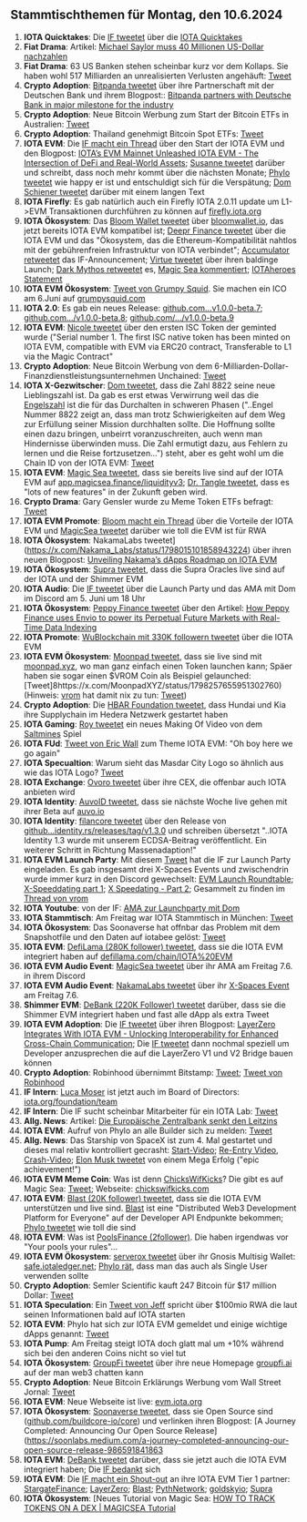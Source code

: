 ## Stammtischthemen für Montag, den 10.6.2024

1. **IOTA Quicktakes**: Die [IF tweetet](https://x.com/iota/status/1797553863689482388) über die [IOTA Quicktakes](https://x.com/iota/status/1797553863689482388)
2. **Fiat Drama**: Artikel: [Michael Saylor muss 40 Millionen US-Dollar nachzahlen](https://www.btc-echo.de/schlagzeilen/michael-saylor-muss-40-millionen-us-dollar-nachzahlen-185819/)
3. **Fiat Drama**: 63 US Banken stehen scheinbar kurz vor dem Kollaps. Sie haben wohl 517 Milliarden an unrealisierten Verlusten angehäuft: [Tweet](https://x.com/burrytracker/status/1797783327631364185)
4. **Crypto Adoption**: [Bitpanda tweetet](https://x.com/Bitpanda_global/status/1797890650806853752) über ihre Partnerschaft mit der Deutschen Bank und ihrem Blogpost:: [Bitpanda partners with Deutsche Bank in major milestone for the industry](https://blog.bitpanda.com/en/bitpanda-partners-deutsche-bank-major-milestone-industry)
5. **Crypto Adoption**: Neue Bitcoin Werbung zum Start der Bitcoin ETFs in Australien: [Tweet](https://x.com/blocktrainer/status/1797751898969129164)
6. **Crypto Adoption**: Thailand genehmigt Bitcoin Spot ETFs: [Tweet](https://x.com/BitcoinMagazine/status/1797926469509038476)
7. **IOTA EVM**: Die [IF macht ein Thread](https://x.com/iota/status/1797984324119101845) über den Start der IOTA EVM und den Blogpost: [IOTA’s EVM Mainnet Unleashed IOTA EVM - The Intersection of DeFi and Real-World Assets](https://blog.iota.org/iotas-evm-mainnet-launch/); [Susanne tweetet](https://x.com/SusanneKrone/status/1797987363987288374) darüber und schreibt, dass noch mehr kommt über die nächsten Monate; [Phylo tweetet](https://x.com/PhyloIota/status/1797996682329936230) wie happy er ist und entschuldigt sich für die Verspätung; [Dom Schiener tweetet](https://x.com/DomSchiener/status/1798003064265216185) darüber mit einem langen Text
8. **IOTA Firefly**: Es gab natürlich auch ein Firefly IOTA 2.0.11 update um L1->EVM Transaktionen durchführen zu können auf [firefly.iota.org](https://firefly.iota.org/)
9. **IOTA Ökosystem**: Das [Bloom Wallet tweetet](https://x.com/bloomwalletio/status/1797985291720094095) über [bloomwallet.io](https://bloomwallet.io/), das jetzt bereits IOTA EVM kompatibel ist; [Deepr Finance tweetet](https://x.com/DeeprFinance/status/1797986736355541208) über die IOTA EVM und das "Ökosystem, das die Ethereum-Kompatibilität nahtlos mit der gebührenfreien Infrastruktur von IOTA verbindet"; [Accumulator retweetet](https://x.com/ACCU_DeFi/status/1797987452755534290) das IF-Announcement; [Virtue tweetet](https://x.com/Virtue_Money/status/1797993210771341690) über ihren baldinge Launch; [Dark Mythos retweetet](https://x.com/DarkMythosIOTA/status/1797986810712264723) es, [Magic Sea kommentiert](https://x.com/MagicSeaDEX/status/1797992632351953220); [IOTAheroes Statement](https://x.com/IotaHeroes/status/1798278028331733180)
10. **IOTA EVM Ökosystem**:  [Tweet von Grumpy Squid](https://x.com/Grumpy__Squid/status/1797994002723274856). Sie machen ein ICO am 6.Juni auf [grumpysquid.com](grumpysquid.com)
11. **IOTA 2.0**: Es gab ein neues Release: [github.com...v1.0.0-beta.7](https://github.com/iotaledger/iota-core/releases/tag/v1.0.0-beta.7); [github.com.../v1.0.0-beta.8](https://github.com/iotaledger/iota-core/releases/tag/v1.0.0-beta.8); [github.com/.../v1.0.0-beta.9](https://github.com/iotaledger/iota-core/releases/tag/v1.0.0-beta.9)
12. **IOTA EVM**: [Nicole tweetet](https://x.com/cheerful_nicole/status/1797993816437531116) über den ersten ISC Token der geminted wurde ("Serial number 1. The first ISC native token has been minted on IOTA EVM, compatible with EVM via ERC20 contract, Transferable to L1 via the Magic Contract"
13. **Crypto Adoption**: Neue Bitcoin Werbung von dem 6-Milliarden-Dollar-Finanzdienstleistungsunternehmen Unchained: [Tweet](https://x.com/BitcoinMagazine/status/1798412802400329982)
14. **IOTA X-Gezwitscher**: [Dom tweetet](https://x.com/DomSchiener/status/1797999455951843337), dass die Zahl 8822 seine neue Lieblingszahl ist. Da gab es erst etwas Verwirrung weil das die [Engelszahl](https://sternenpfade.com/engelszahl-8822-bedeutung) ist die für das Durchalten in schweren Phasen ("..Engel Nummer 8822 zeigt an, dass man trotz Schwierigkeiten auf dem Weg zur Erfüllung seiner Mission durchhalten sollte. Die Hoffnung sollte einen dazu bringen, unbeirrt voranzuschreiten, auch wenn man Hindernisse überwinden muss. Die Zahl ermutigt dazu, aus Fehlern zu lernen und die Reise fortzusetzen...") steht, aber es geht wohl um die Chain ID von der IOTA EVM: [Tweet](https://x.com/_Chris_Cowell/status/1798011545928245549)
15. **IOTA EVM**: [Magic Sea tweetet](https://x.com/MagicSeaDEX/status/1797985944735293538), dass sie bereits live sind auf der IOTA EVM auf [app.magicsea.finance/liquidityv3](https://app.magicsea.finance/liquidityv3); [Dr. Tangle tweetet](https://x.com/dr_tangle/status/1797987377375531187), dass es "lots of new features" in der Zukunft geben wird.
16. **Crypto Drama**: Gary Gensler wurde zu Meme Token ETFs befragt: [Tweet](https://x.com/Cointelegraph/status/1798370698550743428)
17. **IOTA EVM Promote**: [Bloom macht ein Thread](https://x.com/bloomwalletio/status/1798344580146008500) über die Vorteile der IOTA EVM und [MagicSea tweetet](https://x.com/MagicSeaDEX/status/1798652300006756781) darüber wie toll die EVM ist für RWA
18. **IOTA Ökosystem**: NakamaLabs tweetet](https://x.com/Nakama_Labs/status/1798015101858943224) über ihren neuen Blogpost: [Unveiling Nakama’s dApps Roadmap on IOTA EVM](https://medium.com/@NakamaLabs/unveiling-nakamas-dapps-roadmap-on-iota-evm-c08eb009df46)
19. **IOTA Ökosystem**: [Supra tweetet](https://x.com/SUPRA_Labs/status/1798032507595833546), dass die Supra Oracles live sind auf der IOTA und der Shimmer EVM
20. **IOTA Audio**: Die [IF tweetet](https://x.com/iota/status/1798037089713598821) über die Launch Party und das AMA mit Dom im Discord am 5. Juni um 18 Uhr
21. **IOTA Ökosystem**: [Peppy Finance tweetet](https://x.com/Peppy_finance/status/1798011809439584727) über den Artikel: [How Peppy Finance uses Envio to power its Perpetual Future Markets with Real-Time Data Indexing](https://docs.envio.dev/blog/envio-real-time-indexing-powers-peppy-finance)
22. **IOTA Promote**: [WuBlockchain mit 330K followern tweetet](https://x.com/WuBlockchain/status/1797984708514762840) über die IOTA EVM
23. **IOTA EVM Ökosystem**: [Moonpad tweetet](https://x.com/MoonpadXYZ/status/1798244724404531657), dass sie live sind mit [moonpad.xyz](https://moonpad.xyz/), wo man ganz einfach einen Token launchen kann; Späer haben sie sogar einen $VROM Coin als Beispiel gelaunched: [Tweet]8https://x.com/MoonpadXYZ/status/1798257655951302760) (Hinweis: [vrom](https://x.com/Vrom14286662) hat damit nix zu tun: [Tweet](https://x.com/Vrom14286662/status/1798263887751741783))
24. **Crypto Adoption**: Die [HBAR Foundation tweetet](https://x.com/HBAR_foundation/status/1797660208111460828), dass Hundai und Kia ihre Supplychain im Hedera Netzwerk gestartet haben
25. **IOTA Gaming**: [Roy tweetet](https://x.com/SaltminesRoy/status/1798177921221505100) ein neues Making Of Video von dem [Saltmines](https://x.com/SaltminesCo) Spiel
26. **IOTA FUd**: [Tweet von Eric Wall](https://x.com/ercwl/status/1798089308487700740) zum Theme IOTA EVM: "Oh boy here we go again"
27. **IOTA Specualtion**: Warum sieht das Masdar City Logo so ähnlich aus wie das IOTA Logo? [Tweet](https://x.com/Vrom14286662/status/1798321319131717886)
28. **IOTA Exchange**: [Ovoro tweetet](https://x.com/AppOvoro/status/1798293717322813864) über ihre CEX, die offenbar auch IOTA anbieten wird
29. **IOTA Identity**: [AuvoID tweetet](https://x.com/AuvoDigital/status/1798320601247232467), dass sie nächste Woche live gehen mit ihrer Beta auf [auvo.io](https://auvo.io/)
30. **IOTA Identity**: [filancore tweetet](https://x.com/FilancoreGmbH/status/1798327744532770947) über den Release von [github...identity.rs/releases/tag/v1.3.0](https://github.com/iotaledger/identity.rs/releases/tag/v1.3.0) und schreiben übersetzt "..IOTA Identity 1.3 wurde mit unserem ECDSA-Beitrag veröffentlicht. Ein weiterer Schritt in Richtung Massenadaption!"
31. **IOTA EVM Launch Party**: Mit diesem [Tweet](https://x.com/iota/status/1798022016588484892) hat die IF zur Launch Party eingeladen. Es gab insgesamt drei X-Spaces Events und zwischendrin wurde immer kurz in den Discord gewechselt: [EVM Launch Roundtable](https://x.com/iota/status/1798386742925660624); [X-Speeddating part 1](https://x.com/iota/status/1798401913542840509); [X Speedating - Part 2](https://x.com/iota/status/1798414453765185621); Gesammelt zu finden im [Thread von vrom](https://x.com/Vrom14286662/status/1798616980158910733)
32. **IOTA Youtube**: von der IF: [AMA zur Launchparty mit Dom](https://youtu.be/_W1XBAhiTe8?si=hHf4CsLh3JP1ag2w)
33. **IOTA Stammtisch**: Am Freitag war IOTA Stammtisch in München: [Tweet](https://x.com/IotaMunchen/status/1798582721603903637)
34. **IOTA Ökosystem**: Das Soonaverse hat offnbar das Problem mit dem Snapshotfile und den Daten auf iotabee gelöst: [Tweet](https://x.com/soon_labs/status/1798445506777227605)
35. **IOTA EVM**:  [DefiLama (280K follower) tweetet](https://x.com/DefiLlama/status/1798444832165413321), dass sie die IOTA EVM integriert haben auf [defillama.com/chain/IOTA%20EVM](https://defillama.com/chain/IOTA%20EVM)
36. **IOTA EVM Audio Event**: [MagicSea tweetet](https://x.com/MagicSeaDEX/status/1798595682015789533) über ihr AMA am Freitag 7.6. in ihrem Discord
37. **IOTA EVM Audio Event**: [NakamaLabs tweetet](https://x.com/Nakama_Labs/status/1798380988889719069) über ihr [X-Spaces Event](https://x.com/i/spaces/1YpKkwZAeZEKj) am Freitag 7.6.
38. **Shimmer EVM**: [DeBank (220K Follower) tweetet](https://x.com/DeBankDeFi/status/1798683775616024961) darüber, dass sie die Shimmer EVM integriert haben und fast alle dApp als extra Tweet
39. **IOTA EVM Adoption**: Die [IF tweetet](https://x.com/iota/status/1798640987188969633) über ihren Blogpost: [LayerZero Integrates With IOTA EVM - Unlocking Interoperability for Enhanced Cross-Chain Communication](https://blog.iota.org/layerzero-integrates-with-iota-evm/); Die [IF tweetet](https://x.com/iota/status/1798640993581084770) dann nochmal speziell um Developer anzusprechen die auf die LayerZero V1 und V2 Bridge bauen können
40. **Crypto Adoption**: Robinhood übernimmt Bitstamp: [Tweet](https://x.com/BitcoinMagazine/status/1798684703416803495); [Tweet von Robinhood](https://x.com/RobinhoodApp/status/1798672303519342898)
41. **IF Intern**: [Luca Moser](https://x.com/luca__moser) ist jetzt auch im Board of Directors: [iota.org/foundation/team](https://www.iota.org/foundation/team)
42. **IF Intern**: Die IF sucht scheinbar Mitarbeiter für ein IOTA Lab: [Tweet](https://x.com/bennnni_web3/status/1798699351990255847)
43. **Allg. News**: Artikel: [Die Europäische Zentralbank senkt den Leitzins](https://www.btc-echo.de/schlagzeilen/ezb-europaeische-zentralbank-senkt-leitzins-so-reagiert-bitcoin-185997/)
44. **IOTA EVM**: Aufruf von Phylo an alle Builder sich zu melden: [Tweet](https://x.com/PhyloIota/status/1798716502956515431)
45. **Allg. News**: Das Starship von SpaceX ist zum 4. Mal gestartet und dieses mal relativ kontrolliert gecrasht: [Start-Video](https://x.com/SpaceX/status/1798699175573700929); [Re-Entry Video](https://x.com/SawyerMerritt/status/1798718420147716545), [Crash-Video](https://x.com/SpaceX/status/1798701489097183286); [Elon Musk tweetet](https://x.com/elonmusk/status/1798718549307109867) von einem Mega Erfolg ("epic achievement!")
46. **IOTA EVM Meme Coin**: Was ist denn [ChicksWifKicks](https://x.com/ChicksWifKicks)? Die gibt es auf Magic Sea: [Tweet](https://x.com/ChicksWifKicks/status/1798075569059528873); Webseite: [chickswifkicks.com](https://chickswifkicks.com/)
47. **IOTA EVM**: [Blast (20K follower) tweetet](https://x.com/BlastAPI/status/1798677298813489359), dass sie die IOTA EVM unterstützen und live sind. [Blast](https://blastapi.io/welcome) ist eine "Distributed Web3 Development Platform for Everyone" auf der Developer API Endpunkte bekommen; [Phylo tweetet](https://x.com/PhyloIota/status/1798720110838128707) wie toll die sind
48. **IOTA EVM**: Was ist [PoolsFinance (2follower)](https://x.com/PoolsFinance/status/1798717126326509888). Die haben irgendwas vor "Your pools your rules"...
49. **IOTA EVM Ökosystem**: [serverox tweetet](https://x.com/servrox/status/1798974875845173309) über ihr Gnosis Multisig Wallet: [safe.iotaledger.net](https://safe.iotaledger.net/welcome); [Phylo rät](https://x.com/PhyloIota/status/1798975718149472400), dass man das auch als Single User verwenden sollte
50. **Crypto Adoption**: Semler Scientific kauft 247 Bitcoin für $17 million Dollar: [Tweet](https://x.com/BitcoinMagazine/status/1798841031880040487)
51. **IOTA Speculation**: Ein [Tweet von Jeff](https://x.com/_JeffR/status/1798766360522264839) spricht über $100mio RWA die laut seinen Informationen bald auf IOTA starten
52. **IOTA EVM**: Phylo hat sich zur IOTA EVM gemeldet und einige wichtige dApps genannt: [Tweet](https://x.com/criptosimpatic/status/1798813303348875358)
53. **IOTA Pump**: Am Freitag steigt IOTA doch glatt mal um +10% während sich bei den anderen Coins nicht so viel tut
54. **IOTA Ökosystem**: [GroupFi tweetet](https://x.com/groupfi_ai/status/1798984816458928296) über ihre neue Homepage [groupfi.ai](https://groupfi.ai/) auf der man web3 chatten kann
55. **Crypto Adoption**: Neue Bitcoin Erklärungs Werbung vom Wall Street Jornal: [Tweet](https://x.com/BitcoinMagazine/status/1798766978779500816)
56. **IOTA EVM**: Neue Webseite ist live: [evm.iota.org](https://evm.iota.org/)
57. **IOTA Ökosystem**: [Soonaverse tweetet](https://x.com/soon_labs/status/1798991797668237618), dass sie Open Source sind ([github.com/buildcore-io/core](https://github.com/buildcore-io/core)) und verlinken ihren Blogpost: [A Journey Completed: Announcing Our Open Source Release](https://soonlabs.medium.com/a-journey-completed-announcing-our-open-source-release-986591841863
58. **IOTA EVM**: [DeBank tweetet](https://x.com/DeBankDeFi/status/1799061202146152851) darüber, dass sie jetzt auch die IOTA EVM integriert haben; Die [IF bedankt](https://x.com/iota/status/1799063843890491894) sich
59. **IOTA EVM**: Die [IF macht ein Shout-out](https://x.com/iota/status/1799048699751862348) an ihre IOTA EVM Tier 1 partner: [StargateFinance](https://x.com/StargateFinance); [LayerZero](https://x.com/LayerZero_Labs); [Blast](https://x.com/BlastAPI); [PythNetwork](https://x.com/PythNetwork); [goldskyio](https://x.com/goldskyio); [Supra](https://x.com/SUPRA_Labs)
60. **IOTA Ökosystem**:  [Neues Tutorial von Magic Sea: [HOW TO TRACK TOKENS ON A DEX | MAGICSEA Tutorial](https://www.youtube.com/watch?v=Du3PKr17x4w)
